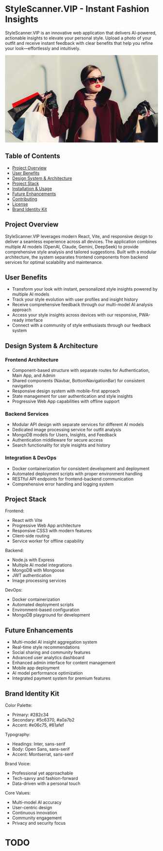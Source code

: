 # StyleScanner.VIP - Instant Fashion Insights

StyleScanner.VIP is an innovative web application that delivers AI-powered, actionable insights to
elevate your personal style. Upload a photo of your outfit and receive instant feedback with clear
benefits that help you refine your look—effortlessly and intuitively.

![alt text](image.png)

## Table of Contents

- [Project Overview](#project-overview)
- [User Benefits](#user-benefits)
- [Design System & Architecture](#design-system--architecture)
- [Project Stack](#project-stack)
- [Installation & Usage](#installation--usage)
- [Future Enhancements](#future-enhancements)
- [Contributing](#contributing)
- [License](#license)
- [Brand Identity Kit](#brand-identity-kit)

## Project Overview

StyleScanner.VIP leverages modern React, Vite, and responsive design to deliver a seamless
experience across all devices. The application combines multiple AI models (OpenAI, Claude, Gemini,
DeepSeek) to provide comprehensive style analysis and tailored suggestions. Built with a modular
architecture, the system separates frontend components from backend services for optimal scalability
and maintenance.

## User Benefits

- Transform your look with instant, personalized style insights powered by multiple AI models
- Track your style evolution with user profiles and insight history
- Receive comprehensive feedback through our multi-model AI analysis approach
- Access your style insights across devices with our responsive, PWA-ready interface
- Connect with a community of style enthusiasts through our feedback system

## Design System & Architecture

### Frontend Architecture

- Component-based structure with separate routes for Authentication, Main App, and Admin
- Shared components (Navbar, BottomNavigationBar) for consistent navigation
- Responsive design system with mobile-first approach
- State management for user authentication and style insights
- Progressive Web App capabilities with offline support

### Backend Services

- Modular API design with separate services for different AI models
- Dedicated image processing service for outfit analysis
- MongoDB models for Users, Insights, and Feedback
- Authentication middleware for secure access
- Search functionality for style insights and history

### Integration & DevOps

- Docker containerization for consistent development and deployment
- Automated deployment scripts with proper environment handling
- RESTful API endpoints for frontend-backend communication
- Comprehensive error handling and logging system

## Project Stack

Frontend:

- React with Vite
- Progressive Web App architecture
- Responsive CSS3 with modern features
- Client-side routing
- Service worker for offline capability

Backend:

- Node.js with Express
- Multiple AI model integrations
- MongoDB with Mongoose
- JWT authentication
- Image processing services

DevOps:

- Docker containerization
- Automated deployment scripts
- Environment-based configuration
- MongoDB playground for development

## Future Enhancements

- Multi-model AI insight aggregation system
- Real-time style recommendations
- Social sharing and community features
- Advanced user analytics dashboard
- Enhanced admin interface for content management
- Mobile app deployment
- AI model performance optimization
- Integrated payment system for premium features

## Brand Identity Kit

Color Palette:

- Primary: #282c34
- Secondary: #5c6370, #a0a7b2
- Accent: #e06c75, #61afef

Typography:

- Headings: Inter, sans-serif
- Body: Open Sans, sans-serif
- Accent: Montserrat, sans-serif

Brand Voice:

- Professional yet approachable
- Tech-savvy and fashion-forward
- Data-driven with a personal touch

Core Values:

- Multi-model AI accuracy
- User-centric design
- Continuous innovation
- Community engagement
- Privacy and security focus

# TODO
